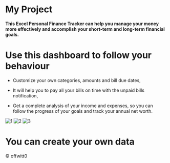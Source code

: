 # My Project
**This Excel Personal Finance Tracker can help you manage your money more effectively and accomplish
your short-term and long-term financial goals.**

# Use this dashboard to follow your behaviour

* Customize your own categories, amounts and bill due dates,

* It will help you to pay all your bills on time with the unpaid bills notification,

* Get a complete analysis of your income and expenses, so you can follow the progress of your goals and track your annual net worth.

![1](https://github.com/offwitt0/Personal-Finance-Tracker/assets/81443480/44b85ba3-a2d6-4586-b974-c89f9671fbf8)
![2](https://github.com/offwitt0/Personal-Finance-Tracker/assets/81443480/7819a21b-9dec-45a2-a845-7bdb7984f86a)
![3](https://github.com/offwitt0/Personal-Finance-Tracker/assets/81443480/2b669bfa-2bfe-43e7-af54-c45446cedb61)

# You can create your own data

© offwitt0
